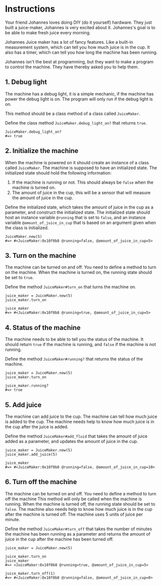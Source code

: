 # Instructions

Your friend Johannes loves doing DIY (do it yourself) hardware.
They just built a juice-maker, Johannes is very excited about it.
Johannes's goal is to be able to make fresh juice every morning.

Johannes Juice maker has a lot of fancy features.
Like a built-in measurement system, which can tell you how much juice is in the cup.
It also has a timer, which can tell you how long the machine has been running.

Johannes isn't the best at programming, but they want to make a program to control the machine.
They have thereby asked you to help them.

## 1. Debug light

The machine has a debug light, it is a simple mechanic, if the machine has power the debug light is on.
The program will only run if the debug light is on.

This method should be a class method of a class called `JuiceMaker`.

Define the class method `JuiceMaker.debug_light_on?` that returns `true`.

```crystal
JuiceMaker.debug_light_on?
#=> true
```

## 2. Initialize the machine

When the machine is powered on it should create an instance of a class called `JuiceMaker`.
The machine is supposed to have an initialized state.
The initialized state should hold the following information:

1. If the machine is running or not. This should always be `false` when the machine is turned on.
2. The amount of juice in the cup, this will be a sensor that will measure the amount of juice in the cup.

Define the initialized state, which takes the amount of juice in the cup as a parameter, and construct the initialized state.
The initialized state should host an instance variable `@running` that is set to `false`, and an instance variable `@amount_of_juice_in_cup` that is based on an argument given when the class is initialized.

```crystal
JuiceMaker.new(5)
#=> #<JuiceMaker:0x10f0b8 @running=false, @amount_of_juice_in_cup=5>
```

## 3. Turn on the machine

The machine can be turned on and off.
You need to define a method to turn on the machine.
When the machine is turned on, the running state should be set to `true`.

Define the method `JuiceMaker#turn_on` that turns the machine on.

```crystal
juice_maker = JuiceMaker.new(5)
juice_maker.turn_on

juice_maker
#=> #<JuiceMaker:0x10f0b8 @running=true, @amount_of_juice_in_cup=5>
```

## 4. Status of the machine

The machine needs to be able to tell you the status of the machine.
It should return `true` if the machine is running, and `false` if the machine is not running.

Define the method `JuiceMaker#running?` that returns the status of the machine.

```crystal
juice_maker = JuiceMaker.new(5)
juice_maker.turn_on

juice_maker.running?
#=> true
```

## 5. Add juice

The machine can add juice to the cup.
The machine can tell how much juice is added to the cup.
The machine needs help to know how much juice is in the cup after the juice is added.

Define the method `JuiceMaker#add_fluid` that takes the amount of juice added as a parameter, and updates the amount of juice in the cup.

```crystal
juice_maker = JuiceMaker.new(5)
juice_maker.add_juice(5)

juice_maker
#=> #<JuiceMaker:0x10f0b8 @running=false, @amount_of_juice_in_cup=10>
```

## 6. Turn off the machine

The machine can be turned on and off.
You need to define a method to turn off the machine
This method will only be called when the machine is running.
When the machine is turned off, the running state should be set to `false`.
The machine also needs help to know how much juice is in the cup after the machine is turned off.
The machine uses 5 units of juice per minute.

Define the method `JuiceMaker#turn_off` that takes the number of minutes the machine has been running as a parameter and returns the amount of juice in the cup after the machine has been turned off.

```crystal
juice_maker = JuiceMaker.new(5)

juice_maker.turn_on
juice_maker
#=> <JuiceMaker:0x10f0b8 @running=true, @amount_of_juice_in_cup=5>

juice_maker.turn_off(1)
#=> #<JuiceMaker:0x10f0b8 @running=false, @amount_of_juice_in_cup=0>
```
